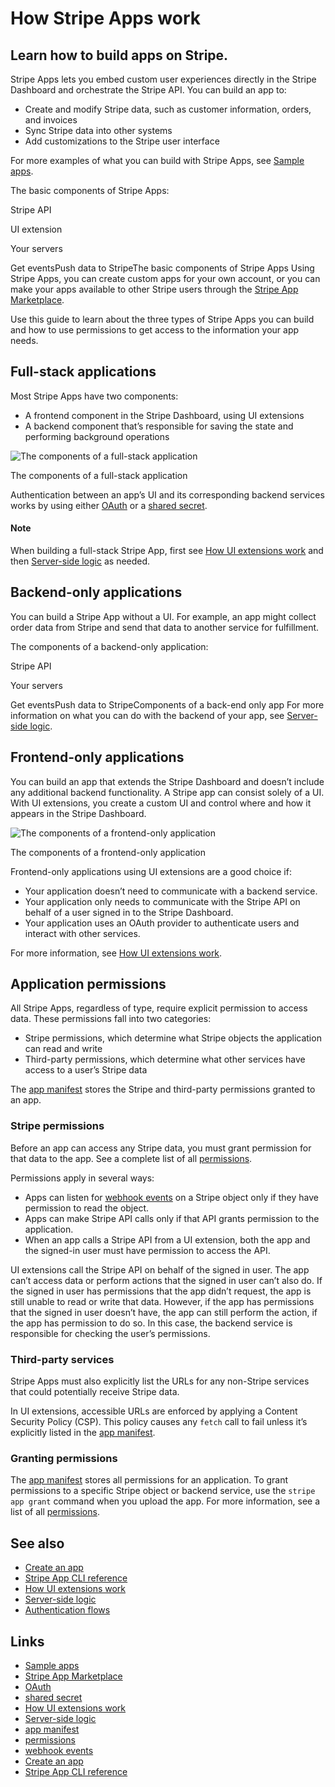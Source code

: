 # How Stripe Apps work

## Learn how to build apps on Stripe.

Stripe Apps lets you embed custom user experiences directly in the Stripe
Dashboard and orchestrate the Stripe API. You can build an app to:

- Create and modify Stripe data, such as customer information, orders, and
invoices
- Sync Stripe data into other systems
- Add customizations to the Stripe user interface

For more examples of what you can build with Stripe Apps, see [Sample
apps](https://docs.stripe.com/stripe-apps/sample-apps).

The basic components of Stripe Apps:

Stripe API

UI extension

Your servers

Get eventsPush data to StripeThe basic components of Stripe Apps
Using Stripe Apps, you can create custom apps for your own account, or you can
make your apps available to other Stripe users through the [Stripe App
Marketplace](https://docs.stripe.com/stripe-apps/distribution-options).

Use this guide to learn about the three types of Stripe Apps you can build and
how to use permissions to get access to the information your app needs.

## Full-stack applications

Most Stripe Apps have two components:

- A frontend component in the Stripe Dashboard, using UI extensions
- A backend component that’s responsible for saving the state and performing
background operations

![The components of a full-stack
application](https://b.stripecdn.com/docs-statics-srv/assets/stripe-apps-full-stack-app.2a8251568ced0f8fa10193d8150aad23.png)

The components of a full-stack application

Authentication between an app’s UI and its corresponding backend services works
by using either [OAuth](https://docs.stripe.com/stripe-apps/pkce-oauth-flow) or
a [shared
secret](https://docs.stripe.com/stripe-apps/build-backend#authenticate-ui-to-backend).

#### Note

When building a full-stack Stripe App, first see [How UI extensions
work](https://docs.stripe.com/stripe-apps/how-ui-extensions-work) and then
[Server-side logic](https://docs.stripe.com/stripe-apps/build-backend) as
needed.

## Backend-only applications

You can build a Stripe App without a UI. For example, an app might collect order
data from Stripe and send that data to another service for fulfillment.

The components of a backend-only application:

Stripe API

Your servers

Get eventsPush data to StripeComponents of a back-end only app
For more information on what you can do with the backend of your app, see
[Server-side logic](https://docs.stripe.com/stripe-apps/build-backend).

## Frontend-only applications

You can build an app that extends the Stripe Dashboard and doesn’t include any
additional backend functionality. A Stripe app can consist solely of a UI. With
UI extensions, you create a custom UI and control where and how it appears in
the Stripe Dashboard.

![The components of a frontend-only
application](https://b.stripecdn.com/docs-statics-srv/assets/stripe-apps-frontend-only-app.f8a4611260e353f1d19028ad5efda70f.png)

The components of a frontend-only application

Frontend-only applications using UI extensions are a good choice if:

- Your application doesn’t need to communicate with a backend service.
- Your application only needs to communicate with the Stripe API on behalf of a
user signed in to the Stripe Dashboard.
- Your application uses an OAuth provider to authenticate users and interact
with other services.

For more information, see [How UI extensions
work](https://docs.stripe.com/stripe-apps/how-ui-extensions-work).

## Application permissions

All Stripe Apps, regardless of type, require explicit permission to access data.
These permissions fall into two categories:

- Stripe permissions, which determine what Stripe objects the application can
read and write
- Third-party permissions, which determine what other services have access to a
user’s Stripe data

The [app manifest](https://docs.stripe.com/stripe-apps/reference/app-manifest)
stores the Stripe and third-party permissions granted to an app.

### Stripe permissions

Before an app can access any Stripe data, you must grant permission for that
data to the app. See a complete list of all
[permissions](https://docs.stripe.com/stripe-apps/reference/permissions).

Permissions apply in several ways:

- Apps can listen for [webhook events](https://docs.stripe.com/webhooks) on a
Stripe object only if they have permission to read the object.
- Apps can make Stripe API calls only if that API grants permission to the
application.
- When an app calls a Stripe API from a UI extension, both the app and the
signed-in user must have permission to access the API.

UI extensions call the Stripe API on behalf of the signed in user. The app can’t
access data or perform actions that the signed in user can’t also do. If the
signed in user has permissions that the app didn’t request, the app is still
unable to read or write that data. However, if the app has permissions that the
signed in user doesn’t have, the app can still perform the action, if the app
has permission to do so. In this case, the backend service is responsible for
checking the user’s permissions.

### Third-party services

Stripe Apps must also explicitly list the URLs for any non-Stripe services that
could potentially receive Stripe data.

In UI extensions, accessible URLs are enforced by applying a Content Security
Policy (CSP). This policy causes any `fetch` call to fail unless it’s explicitly
listed in the [app
manifest](https://docs.stripe.com/stripe-apps/reference/app-manifest).

### Granting permissions

The [app manifest](https://docs.stripe.com/stripe-apps/reference/app-manifest)
stores all permissions for an application. To grant permissions to a specific
Stripe object or backend service, use the `stripe app grant` command when you
upload the app. For more information, see a list of all
[permissions](https://docs.stripe.com/stripe-apps/reference/permissions).

## See also

- [Create an app](https://docs.stripe.com/stripe-apps/create-app)
- [Stripe App CLI reference](https://docs.stripe.com/stripe-apps/reference/cli)
- [How UI extensions
work](https://docs.stripe.com/stripe-apps/how-ui-extensions-work)
- [Server-side logic](https://docs.stripe.com/stripe-apps/build-backend)
- [Authentication flows](https://docs.stripe.com/stripe-apps/pkce-oauth-flow)

## Links

- [Sample apps](https://docs.stripe.com/stripe-apps/sample-apps)
- [Stripe App
Marketplace](https://docs.stripe.com/stripe-apps/distribution-options)
- [OAuth](https://docs.stripe.com/stripe-apps/pkce-oauth-flow)
- [shared
secret](https://docs.stripe.com/stripe-apps/build-backend#authenticate-ui-to-backend)
- [How UI extensions
work](https://docs.stripe.com/stripe-apps/how-ui-extensions-work)
- [Server-side logic](https://docs.stripe.com/stripe-apps/build-backend)
- [app manifest](https://docs.stripe.com/stripe-apps/reference/app-manifest)
- [permissions](https://docs.stripe.com/stripe-apps/reference/permissions)
- [webhook events](https://docs.stripe.com/webhooks)
- [Create an app](https://docs.stripe.com/stripe-apps/create-app)
- [Stripe App CLI reference](https://docs.stripe.com/stripe-apps/reference/cli)